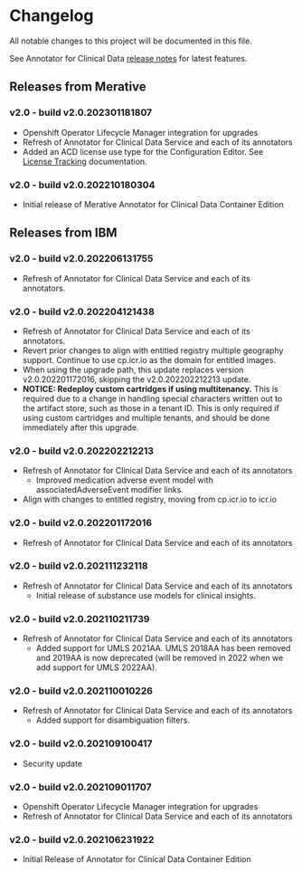 # Changelog

All notable changes to this project will be documented in this file.

See Annotator for Clinical Data [release notes](https://github.com/merative/acd-containers/blob/master/src/pages/clouddocs/release-notes.md) for latest features.

## Releases from Merative

### v2.0 - build v2.0.202301181807

- Openshift Operator Lifecycle Manager integration for upgrades
- Refresh of Annotator for Clinical Data Service and each of its annotators
- Added an ACD license use type for the Configuration Editor. See [License Tracking](https://merative.github.io/acd-containers/installing/license-tracking/) documentation.

### v2.0 - build v2.0.202210180304

- Initial release of Merative Annotator for Clinical Data Container Edition

## Releases from IBM

### v2.0 - build v2.0.202206131755

- Refresh of Annotator for Clinical Data Service and each of its annotators.

### v2.0 - build v2.0.202204121438

- Refresh of Annotator for Clinical Data Service and each of its annotators.
- Revert prior changes to align with entitled registry multiple geography support. Continue to use cp.icr.io as the domain for entitled images.
- When using the upgrade path, this update replaces version v2.0.202201172016, skipping the v2.0.202202212213 update.
- **NOTICE: Redeploy custom cartridges if using multitenancy.** This is required due to a change in handling special characters written out to the artifact store, such as those in a tenant ID. This is only required if using custom cartridges and multiple tenants, and should be done immediately after this upgrade.

### v2.0 - build v2.0.202202212213

- Refresh of Annotator for Clinical Data Service and each of its annotators
  - Improved medication adverse event model with associatedAdverseEvent modifier links.
- Align with changes to entitled registry, moving from cp.icr.io to icr.io

### v2.0 - build v2.0.202201172016

- Refresh of Annotator for Clinical Data Service and each of its annotators

### v2.0 - build v2.0.202111232118

- Refresh of Annotator for Clinical Data Service and each of its annotators
  - Initial release of substance use models for clinical insights.

### v2.0 - build v2.0.202110211739

- Refresh of Annotator for Clinical Data Service and each of its annotators
  - Added support for UMLS 2021AA. UMLS 2018AA has been removed and 2019AA is now deprecated (will be removed in 2022 when we add support for UMLS 2022AA).

### v2.0 - build v2.0.202110010226

- Refresh of Annotator for Clinical Data Service and each of its annotators
  - Added support for disambiguation filters.

### v2.0 - build v2.0.202109100417

- Security update

### v2.0 - build v2.0.202109011707

- Openshift Operator Lifecycle Manager integration for upgrades
- Refresh of Annotator for Clinical Data Service and each of its annotators

### v2.0 - build v2.0.202106231922

- Initial Release of Annotator for Clinical Data Container Edition

